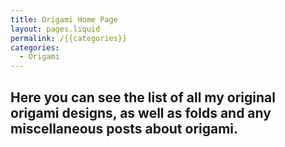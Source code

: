 ```yaml
---
title: Origami Home Page
layout: pages.liquid
permalink: /{{categories}}
categories: 
  - Origami
---
```

## Here you can see the list of all my original origami designs, as well as folds and any miscellaneous posts about origami. 
